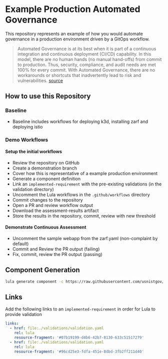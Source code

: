 # Example Production Automated Governance

This repository represents an example of how you would automate governance in a production environment driven by a GitOps workflow. 

> Automated Governance is at its best when it is part of a continuous integration and continuous deployment (CI/CD) capability. In this model, there are no human hands (no manual hand-offs) from commit to production. Thus, security, compliance, and audit needs are met 100% for every commit. With Automated Governance, there are no workarounds or shortcuts that inadvertently lead to risk and vulnerabilities. [source](https://itrevolution.com/articles/what-is-automated-governance/)

## How to use this Repository

### Baseline
- Baseline includes workflows for deploying k3d, installing zarf and deploying istio

### Demo Workflows

#### Setup the initial workflows
- Review the repository on GitHub
- Create a demonstration branch
- Cover how this is representative of a example production environment
- Generate a component definition
- Link an `implemented-requirement` with the pre-existing validations (in the validation directory)
- Uncomment the Lula workflows in the `.github/workflows` directory
- Commit changes to the repository
- Open a PR and review workflow output
- Download the assessment-results artifact
- Store the results in the repository, commit, review with new threshold

#### Demonstrate Continuous Assessment
- Uncomment the sample webapp from the zarf.yaml (non-complaint by default)
- Commit and Review the PR output (failing)
- Fix, commit, review the PR output (passing)


## Component Generation
```bash
lula generate component -c https://raw.githubusercontent.com/usnistgov/oscal-content/master/nist.gov/SP800-53/rev5/json/NIST_SP-800-53_rev5_catalog.json -r ac-3,ac-4 -o oscal-component.yaml
```

## Links
Add the following links to an `implemented-requirement` in order for Lula to provide validation
```yaml
links:
  - href: file:./validations/validation.yaml
    rel: lula
    resource-fragment: '#07b19199-d4b6-42b7-8130-633c51517279'
  - href: file:./validations/validation.yaml
    rel: lula
    resource-fragment: '#96cd25e3-fdfa-451e-8dbd-3fb2ff211d40'
```